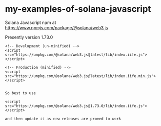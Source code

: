 # my-examples-of-solana-javascript


Solana Javascript npm at   https://www.npmjs.com/package/@solana/web3.js


Presently version 1.73.0

```
<!-- Development (un-minified) -->
<script src="https://unpkg.com/@solana/web3.js@latest/lib/index.iife.js"></script>

<!-- Production (minified) -->
<script src="https://unpkg.com/@solana/web3.js@latest/lib/index.iife.min.js"></script>


So best to use 

<script src="https://unpkg.com/@solana/web3.js@1.73.0/lib/index.iife.js"></script>

and then update it as new releases are proved to work


```
